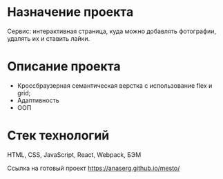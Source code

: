 # Назначение проекта
Сервис: интерактивная страница, куда можно добавлять фотографии, удалять их и ставить лайки.

# Описание проекта
- Кроссбраузерная семантическая верстка с использование flex и grid;
- Адаптивность
- ООП

# Cтек технологий
HTML, CSS, JavaScript, React, Webpack, БЭМ

Ссылка на готовый проект
https://anaserg.github.io/mesto/